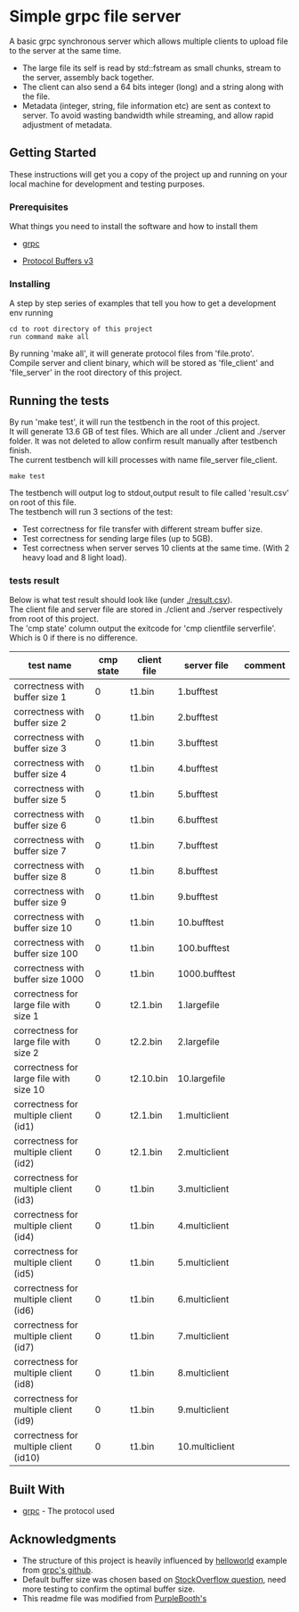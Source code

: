 # Simple grpc file server

A basic grpc synchronous server which allows multiple clients to upload file to the server at the same time.
* The large file its self is read by std::fstream as small chunks, stream to the server, assembly back together. 
* The client can also send a 64 bits integer (long) and a string along with the file.
* Metadata (integer, string, file information etc) are sent as context to server. To avoid wasting bandwidth while streaming, and allow rapid adjustment of metadata.

## Getting Started

These instructions will get you a copy of the project up and running on your local machine for development and testing purposes.

### Prerequisites

What things you need to install the software and how to install them

* [grpc](https://github.com/grpc/grpc/tree/master/src/cpp) 

* [Protocol Buffers v3](https://grpc.io/docs/quickstart/cpp.html#install-protocol-buffers-v3)

### Installing

A step by step series of examples that tell you how to get a development env running


```
cd to root directory of this project
run command make all
```

By running 'make all', it will generate protocol files from 'file.proto'.\
Compile server and client binary, which will be stored as 'file_client' and 'file_server' in the root directory of this project.



## Running the tests

By run 'make test', it will run the testbench in the root of this project.\
It will generate 13.6 GB of test files. Which are all under ./client and ./server folder. It was not deleted to allow confirm result manually after testbench finish.\
The current testbench will kill processes with name file_server file_client.

```
make test
```

The testbench will output log to stdout,output result to file called 'result.csv' on root of this file.\
The testbench will run 3 sections of the test:
* Test correctness for file transfer with different stream buffer size.
* Test correctness for sending large files (up to 5GB).
* Test correctness when server serves 10 clients at the same time. (With 2 heavy load and 8 light load).

### tests result

Below is what test result should look like (under [./result.csv](https://github.com/Ben20082010/grpc/blob/master/result.csv)).\
The client file and server file are stored in ./client and ./server respectively from root of this project.\
The 'cmp state' column output the exitcode for 'cmp clientfile serverfile'. Which is 0 if there is no difference.


| test name                               | cmp state | client file | server file | comment |
|-----------------------------------------|-----------|-----------------------------------|----------------------------------|---------|
| correctness with buffer size 1          | 0         | t1.bin                            | 1.bufftest                       |         |
| correctness with buffer size 2          | 0         | t1.bin                            | 2.bufftest                       |         |
| correctness with buffer size 3          | 0         | t1.bin                            | 3.bufftest                       |         |
| correctness with buffer size 4          | 0         | t1.bin                            | 4.bufftest                       |         |
| correctness with buffer size 5          | 0         | t1.bin                            | 5.bufftest                       |         |
| correctness with buffer size 6          | 0         | t1.bin                            | 6.bufftest                       |         |
| correctness with buffer size 7          | 0         | t1.bin                            | 7.bufftest                       |         |
| correctness with buffer size 8          | 0         | t1.bin                            | 8.bufftest                       |         |
| correctness with buffer size 9          | 0         | t1.bin                            | 9.bufftest                       |         |
| correctness with buffer size 10         | 0         | t1.bin                            | 10.bufftest                      |         |
| correctness with buffer size 100        | 0         | t1.bin                            | 100.bufftest                     |         |
| correctness with buffer size 1000       | 0         | t1.bin                            | 1000.bufftest                    |         |
| correctness for large file with size 1  | 0         | t2.1.bin                          | 1.largefile                      |         |
| correctness for large file with size 2  | 0         | t2.2.bin                          | 2.largefile                      |         |
| correctness for large file with size 10 | 0         | t2.10.bin                         | 10.largefile                     |         |
| correctness for multiple client (id1)   | 0         | t2.1.bin                          | 1.multiclient                    |         |
| correctness for multiple client (id2)   | 0         | t2.1.bin                          | 2.multiclient                    |         |
| correctness for multiple client (id3)   | 0         | t1.bin                            | 3.multiclient                    |         |
| correctness for multiple client (id4)   | 0         | t1.bin                            | 4.multiclient                    |         |
| correctness for multiple client (id5)   | 0         | t1.bin                            | 5.multiclient                    |         |
| correctness for multiple client (id6)   | 0         | t1.bin                            | 6.multiclient                    |         |
| correctness for multiple client (id7)   | 0         | t1.bin                            | 7.multiclient                    |         |
| correctness for multiple client (id8)   | 0         | t1.bin                            | 8.multiclient                    |         |
| correctness for multiple client (id9)   | 0         | t1.bin                            | 9.multiclient                    |         |
| correctness for multiple client (id10)  | 0         | t1.bin                            | 10.multiclient                   |         |

## Built With

* [grpc](https://grpc.io/) - The protocol used


## Acknowledgments

* The structure of this project is heavily influenced by [helloworld](https://github.com/grpc/grpc/tree/master/examples/cpp/helloworld) example from [grpc's github](https://github.com/grpc/).
* Default buffer size was chosen based on [StockOverflow question](https://stackoverflow.com/questions/3033771/file-i-o-with-streams-best-memory-buffer-size), need more testing to confirm the optimal buffer size.
* This readme file was modified from [PurpleBooth's](https://gist.github.com/PurpleBooth/109311bb0361f32d87a2#file-readme-template-md)


